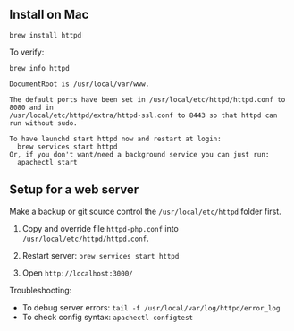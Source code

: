 ## Install on Mac

	brew install httpd

To verify:

```
brew info httpd

DocumentRoot is /usr/local/var/www.

The default ports have been set in /usr/local/etc/httpd/httpd.conf to 8080 and in
/usr/local/etc/httpd/extra/httpd-ssl.conf to 8443 so that httpd can run without sudo.

To have launchd start httpd now and restart at login:
  brew services start httpd
Or, if you don't want/need a background service you can just run:
  apachectl start
```

## Setup for a web server

Make a backup or git source control the `/usr/local/etc/httpd` folder first.

1. Copy and override file `httpd-php.conf` into `/usr/local/etc/httpd/httpd.conf`.

1. Restart server: `brew services start httpd`

2. Open `http://localhost:3000/`


Troubleshooting:

* To debug server errors: `tail -f /usr/local/var/log/httpd/error_log`
* To check config syntax: `apachectl configtest`
